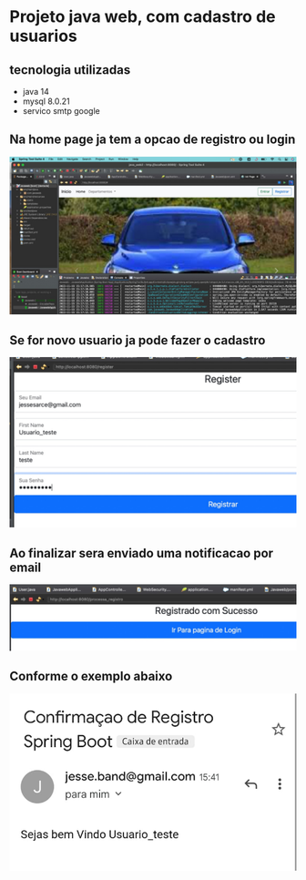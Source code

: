 # Projeto java web, com cadastro de usuarios


## tecnologia utilizadas

- java 14 
- mysql 8.0.21
- servico smtp google


## Na home page ja tem a opcao de registro ou login

![Alt text](img_readme/home.jpeg?raw=true "Home page")

## Se for novo usuario ja pode fazer o cadastro

![Alt text](img_readme/register_user.jpeg?raw=true "Register page")

## Ao finalizar sera enviado uma notificacao por email

![Alt text](img_readme/send_register.jpeg?raw=true "Send Register page")

## Conforme o exemplo abaixo

![Alt text](img_readme/confirm_rec_mail.png?raw=true "Register confirmation page")


